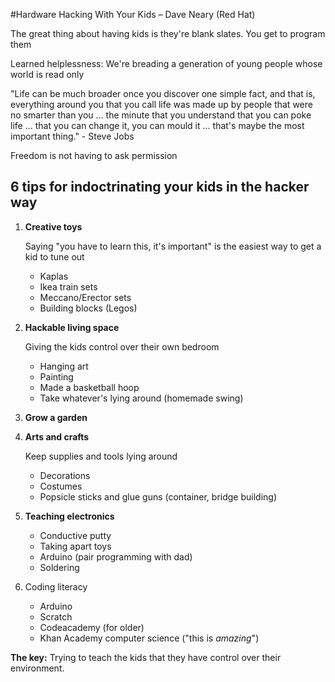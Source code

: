 #Hardware Hacking With Your Kids – Dave Neary (Red Hat)

The great thing about having kids is they're blank slates. You get to program them

Learned helplessness: We're breading a generation of young people whose world is read only

"Life can be much broader once you discover one simple fact, and that is, everything around you that you call life was made up by people that were no smarter than you ... the minute that you understand that you can poke life ... that you can change it, you can mould it ... that's maybe the most important thing." - Steve Jobs

Freedom is not having to ask permission

## 6 tips for indoctrinating your kids in the hacker way

1. **Creative toys**

	Saying "you have to learn this, it's important" is the easiest way to get a kid to tune out
	
	- Kaplas
	- Ikea train sets
	- Meccano/Erector sets
	- Building blocks (Legos)

2. **Hackable living space**

	Giving the kids control over their own bedroom
	
	- Hanging art
	- Painting
	- Made a basketball hoop
	- Take whatever's lying around (homemade swing)
	
3. **Grow a garden**
4. **Arts and crafts**
	
	Keep supplies and tools lying around
	
	- Decorations
	- Costumes
	- Popsicle sticks and glue guns (container, bridge building)
	
5. **Teaching electronics**

	- Conductive putty
	- Taking apart toys
	- Arduino (pair programming with dad)
	- Soldering
	
6. Coding literacy

	- Arduino
	- Scratch
	- Codeacademy (for older)
	- Khan Academy computer science ("this is *amazing*")
	
**The key:** Trying to teach the kids that they have control over their environment.